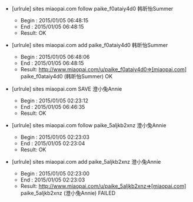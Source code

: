 * [urlrule] sites miaopai.com follow paike_f0ataiy4d0 韩昕怡Summer

    * Begin : 2015/01/05 06:48:15
    * End   : 2015/01/05 06:48:15
    * Result: OK

* [urlrule] sites miaopai.com add paike_f0ataiy4d0 韩昕怡Summer

    * Begin : 2015/01/05 06:48:06
    * End   : 2015/01/05 06:48:15
    * Result: http://www.miaopai.com/u/paike_f0ataiy4d0=>[miaopai.com] paike_f0ataiy4d0 (韩昕怡Summer) OK

* [urlrule] sites miaopai.com SAVE 澄小兔Annie

    * Begin : 2015/01/05 02:23:12
    * End   : 2015/01/05 06:46:35
    * Result: OK

* [urlrule] sites miaopai.com follow paike_5aljkb2xnz 澄小兔Annie

    * Begin : 2015/01/05 02:23:03
    * End   : 2015/01/05 02:23:04
    * Result: OK

* [urlrule] sites miaopai.com add paike_5aljkb2xnz 澄小兔Annie

    * Begin : 2015/01/05 02:23:00
    * End   : 2015/01/05 02:23:03
    * Result: http://www.miaopai.com/u/paike_5aljkb2xnz=>[miaopai.com] paike_5aljkb2xnz (澄小兔Annie) FAILED

